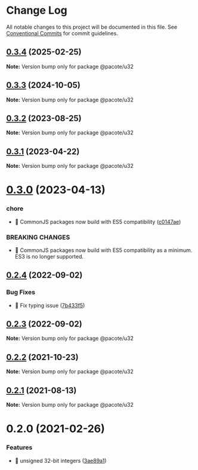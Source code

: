 # Change Log

All notable changes to this project will be documented in this file.
See [Conventional Commits](https://conventionalcommits.org) for commit guidelines.

## [0.3.4](https://github.com/PacoteJS/pacote/compare/@pacote/u32@0.3.3...@pacote/u32@0.3.4) (2025-02-25)

**Note:** Version bump only for package @pacote/u32

## [0.3.3](https://github.com/PacoteJS/pacote/compare/@pacote/u32@0.3.2...@pacote/u32@0.3.3) (2024-10-05)

**Note:** Version bump only for package @pacote/u32

## [0.3.2](https://github.com/PacoteJS/pacote/compare/@pacote/u32@0.3.1...@pacote/u32@0.3.2) (2023-08-25)

**Note:** Version bump only for package @pacote/u32

## [0.3.1](https://github.com/PacoteJS/pacote/compare/@pacote/u32@0.3.0...@pacote/u32@0.3.1) (2023-04-22)

**Note:** Version bump only for package @pacote/u32

# [0.3.0](https://github.com/PacoteJS/pacote/compare/@pacote/u32@0.2.4...@pacote/u32@0.3.0) (2023-04-13)

### chore

- 🤖 CommonJS packages now build with ES5 compatibility ([c0147ae](https://github.com/PacoteJS/pacote/commit/c0147aeffb81322ea59174a3961b10cfb3bf81e5))

### BREAKING CHANGES

- 🧨 CommonJS packages now build with ES5 compatibility as a minimum. ES3 is
  no longer supported.

## [0.2.4](https://github.com/PacoteJS/pacote/compare/@pacote/u32@0.2.3...@pacote/u32@0.2.4) (2022-09-02)

### Bug Fixes

- 🐛 Fix typing issue ([7b433f5](https://github.com/PacoteJS/pacote/commit/7b433f5a50bc9462f13db945e7a458af76eeadd2))

## [0.2.3](https://github.com/PacoteJS/pacote/compare/@pacote/u32@0.2.2...@pacote/u32@0.2.3) (2022-09-02)

**Note:** Version bump only for package @pacote/u32

## [0.2.2](https://github.com/PacoteJS/pacote/compare/@pacote/u32@0.2.1...@pacote/u32@0.2.2) (2021-10-23)

**Note:** Version bump only for package @pacote/u32

## [0.2.1](https://github.com/PacoteJS/pacote/compare/@pacote/u32@0.2.0...@pacote/u32@0.2.1) (2021-08-13)

**Note:** Version bump only for package @pacote/u32

# 0.2.0 (2021-02-26)

### Features

- 🎸 unsigned 32-bit integers ([3ae89a1](https://github.com/PacoteJS/pacote/commit/3ae89a1f918079c0e6967ce93f0576db3d8c12db))
